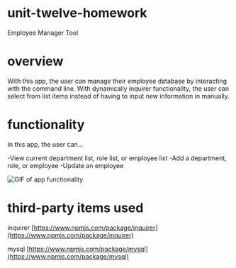 # unit-twelve-homework

Employee Manager Tool

# overview

With this app, the user can manage their employee database by interacting with the command line.  With dynamically inquirer functionality, the user can select from list items instead of having to input new information in manually.

# functionality

In this app, the user can...

-View current department list, role list, or employee list
-Add a department, role, or employee
-Update an employee

![GIF of app functionality](/images/demo.gif)

# third-party items used

inquirer
[https://www.npmjs.com/package/inquirer](https://www.npmjs.com/package/inquirer)

mysql
[https://www.npmjs.com/package/mysql](https://www.npmjs.com/package/mysql)